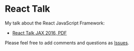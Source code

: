 # React Talk

My talk about the React JavaScript Framework:

* [React Talk JAX 2016, PDF](https://github.com/nilshartmann/react-talk/raw/jax2016/react-talk.pdf)

Please feel free to add comments and questions as [Issues](https://github.com/nilshartmann/react-talk/issues).

